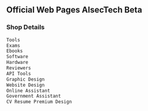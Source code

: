 ## Official Web Pages AlsecTech Beta 
### Shop Details
```txt
Tools
Exams
Ebooks
Software
Hardware
Reviewers
API Tools
Graphic Design
Website Design 
Online Assistant
Government Assistant
CV Resume Premium Design 
```
